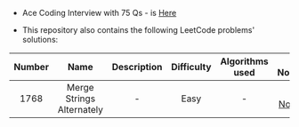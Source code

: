 * Ace Coding Interview with 75 Qs - is [Here](https://github.com/BISH0808/Leetcode_problems/tree/main/Leetcode75)

* This repository also contains the following LeetCode problems' solutions:

| Number        | Name                             | Description        |  Difficulty        |  Algorithms used        |  Online Notebook | 
|:-----------:|:--------------------------------:|:------------------:|:------------------:|:-----------------------:|-----------------:|
|  1768         |      Merge Strings Alternately           |  -        |  Easy                       | -          |[My Notebook](https://colab.research.google.com/github/BISH0808/Leetcode_problems/blob/main/Leetcode75/Problem_1768_Merge_Strings_Alternately.ipynb) | 
